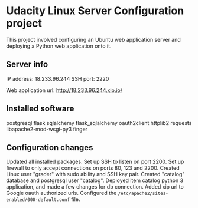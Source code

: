# Udacity Linux Server Configuration project

This project involved configuring an Ubuntu web application server
and deploying a Python web application onto it.

## Server info

IP address: 18.233.96.244
SSH port: 2220

Web application url: http://18.233.96.244.xip.io/

## Installed software

postgresql
flask
sqlalchemy
flask_sqlalchemy
oauth2client
httplib2
requests
libapache2-mod-wsgi-py3
finger

## Configuration changes
Updated all installed packages.
Set up SSH to listen on port 2200. Set up firewall to only accept
connections on ports 80, 123 and 2200. Created Linux user "grader" with
sudo ability and SSH key pair. Created "catalog" database and postgresql
user "catalog". Deployed item catalog python 3 application, and made a few
changes for db connection. Added xip url to Google oauth authorized urls.
Configured the `/etc/apache2/sites-enabled/000-default.conf` file.